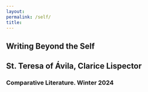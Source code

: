 ```yaml
--- 
layout: 
permalink: /self/
title:
---
```


<link rel="stylesheet" href="https://unpkg.com/tachyons@4.12.0/css/tachyons.min.css"/>
<article class="vh-100 dt w-100 bg-purple">
  <div class="dtc v-mid tc yellow ph3 ph4-l">
    <h1 class="f6 f2-m f-subheadline-l fw6 tc helvetica">Writing Beyond the Self</h1>
    <h2 class="f5 f2-m f-subheadline-l white fw5 tc garamond">St. Teresa of Ávila, Clarice Lispector</h2>
            <h3 class="f2 fw7 ttu tracked lh-title mt0 mb3 avenir">Comparative Literature. Winter 2024</h3>
  </div>
</article>
